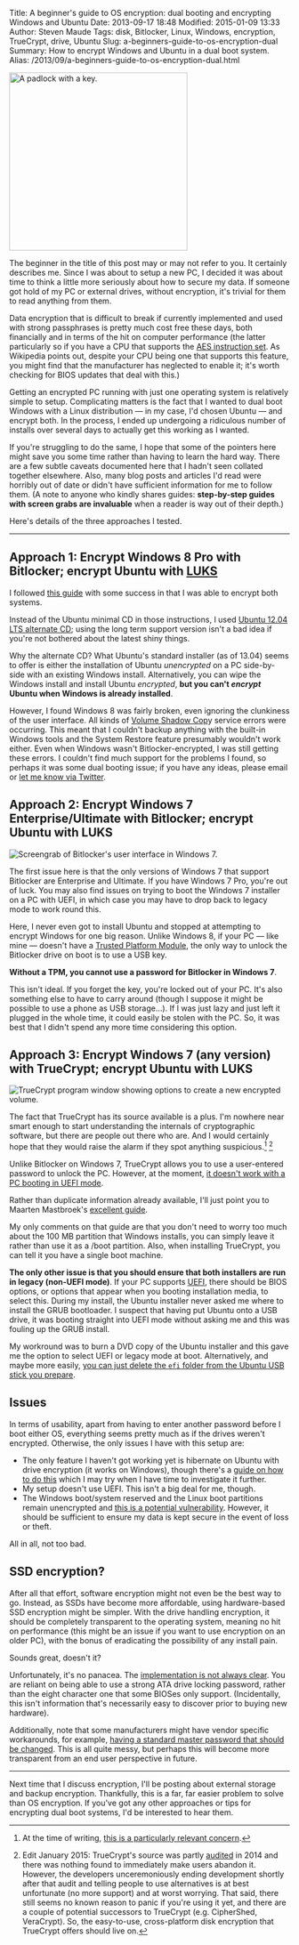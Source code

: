 Title: A beginner's guide to OS encryption: dual booting and encrypting Windows and Ubuntu
Date: 2013-09-17 18:48
Modified: 2015-01-09 13:33
Author: Steven Maude
Tags: disk, Bitlocker, Linux, Windows, encryption, TrueCrypt, drive, Ubuntu
Slug: a-beginners-guide-to-os-encryption-dual
Summary: How to encrypt Windows and Ubuntu in a dual boot system.
Alias: /2013/09/a-beginners-guide-to-os-encryption-dual.html

<img class="article-image" src="{filename}/images/2013/Padlock_and_key.jpg" alt="A padlock with a key." width="320">

The beginner in the title of this post may or may not refer to you. It
certainly describes me. Since I was about to setup a new PC, I decided
it was about time to think a little more seriously about how to secure
my data. If someone got hold of my PC or external drives, without
encryption, it's trivial for them to read anything from them.

Data encryption that is difficult to break if currently implemented and
used with strong passphrases is pretty much cost free these days, both
financially and in terms of the hit on computer performance (the latter
particularly so if you have a CPU that supports the [AES instruction
set](https://en.wikipedia.org/wiki/AES_instruction_set). As Wikipedia
points out, despite your CPU being one that supports this feature, you
might find that the manufacturer has neglected to enable it; it's worth
checking for BIOS updates that deal with this.)

Getting an encrypted PC running with just one operating system is
relatively simple to setup. Complicating matters is the fact that I
wanted to dual boot Windows with a Linux distribution — in my case, I'd
chosen Ubuntu — and encrypt both. In the process, I ended up undergoing
a ridiculous number of installs over several days to actually get this
working as I wanted.

If you're struggling to do the same, I hope that some of the pointers
here might save you some time rather than having to learn the hard way.
There are a few subtle caveats documented here that I hadn't seen
collated together elsewhere. Also, many blog posts and articles I'd read
were horribly out of date or didn't have sufficient information for me
to follow them. (A note to anyone who kindly shares guides:
**step-by-step guides with screen grabs are invaluable** when a reader is
way out of their depth.)

Here's details of the three approaches I tested.

* * * * *

## Approach 1: Encrypt Windows 8 Pro with Bitlocker; encrypt Ubuntu with [LUKS](https://en.wikipedia.org/wiki/Linux_Unified_Key_Setup)

I followed [this guide](http://linuxtutorialscratchpad.blogspot.com/)
with some success in that I was able to encrypt both systems.

Instead of the Ubuntu minimal CD in those instructions, I used [Ubuntu
12.04 LTS alternate CD](http://releases.ubuntu.com/precise/); using the
long term support version isn't a bad idea if you're not bothered about
the latest shiny things.

Why the alternate CD? What Ubuntu's standard installer (as of 13.04)
seems to offer is either the installation of Ubuntu *unencrypted* on a
PC side-by-side with an existing Windows install. Alternatively, you can
wipe the Windows install and install Ubuntu *encrypted*, **but you can't
*encrypt* Ubuntu when Windows is already installed**.

However, I found Windows 8 was fairly broken, even ignoring the
clunkiness of the user interface. All kinds of [Volume Shadow
Cop](https://en.wikipedia.org/wiki/Shadow_Copy)y service errors were
occurring. This meant that I couldn't backup anything with the built-in
Windows tools and the System Restore feature presumably wouldn't work
either. Even when Windows wasn't Bitlocker-encrypted, I was still
getting these errors. I couldn't find much support for the problems I
found, so perhaps it was some dual booting issue; if you have any ideas,
please email or [let me know via Twitter](https://twitter.com/StevenMaude).

## Approach 2: Encrypt Windows 7 Enterprise/Ultimate with Bitlocker; encrypt Ubuntu with LUKS

<img class="article-image" src="{filename}/images/2013/Bitlocker.png" alt="Screengrab of Bitlocker's user interface in Windows 7.">

The first issue here is that the only versions of Windows 7 that support
Bitlocker are Enterprise and Ultimate. If you have Windows 7 Pro, you're
out of luck. You may also find issues on trying to boot the Windows 7
installer on a PC with UEFI, in which case you may have to drop back to
legacy mode to work round this.

Here, I never even got to install Ubuntu and stopped at attempting to
encrypt Windows for one big reason. Unlike Windows 8, if your PC — like
mine — doesn't have a [Trusted Platform
Module](https://en.wikipedia.org/wiki/Trusted_Platform_Module), the only
way to unlock the Bitlocker drive on boot is to use a USB key.

**Without a TPM, you cannot use a password for Bitlocker in Windows 7**.

This isn't ideal. If you forget the key, you're locked out of your PC.
It's also something else to have to carry around (though I suppose it
might be possible to use a phone as USB storage...). If I was just lazy
and just left it plugged in the whole time, it could easily be stolen
with the PC. So, it was best that I didn't spend any more time
considering this option.

## Approach 3: Encrypt Windows 7 (any version) with TrueCrypt; encrypt Ubuntu with LUKS

<img class="article-image" src="{filename}/images/2013/TrueCrypt.png" alt="TrueCrypt program window showing options to create a new encrypted volume.">

The fact that TrueCrypt has its source available is a plus. I'm nowhere
near smart enough to start understanding the internals of cryptographic
software, but there are people out there who are. And I would certainly
hope that they would raise the alarm if they spot anything
suspicious.[^1] [^2]

Unlike Bitlocker on Windows 7, TrueCrypt allows you to use a
user-entered password to unlock the PC. However, at the moment, [it
doesn't work with a PC booting in UEFI
mode](http://www.truecrypt.org/future).

Rather than duplicate information already available, I'll just point you
to Maarten Mastbroek's [excellent
guide](http://techblog.mastbroek.com/all-articles/dualboot-encrypted-windows-and-ubuntu/).

My only comments on that guide are that you don't need to worry too much
about the 100 MB partition that Windows installs, you can simply leave
it rather than use it as a /boot partition. Also, when installing
TrueCrypt, you can tell it you have a single boot machine.

**The only other issue is that you should ensure that both installers
are run in legacy (non-UEFI mode)**. If your PC supports
[UEFI](https://en.wikipedia.org/wiki/Unified_Extensible_Firmware_Interface),
there should be BIOS options, or options that appear when you booting
installation media, to select this. During my install, the Ubuntu
installer never asked me where to install the GRUB bootloader. I suspect
that having put Ubuntu onto a USB drive, it was booting straight into
UEFI mode without asking me and this was fouling up the GRUB install.

My workround was to burn a DVD copy of the Ubuntu installer and this
gave me the option to select UEFI or legacy mode at boot. Alternatively,
and maybe more easily, [you can just delete the `efi` folder
from the Ubuntu USB stick you
prepare](http://askubuntu.com/questions/338894/how-to-disable-the-efi-check-in-13-04-x64).

## Issues

In terms of usability, apart from having to enter another password
before I boot either OS, everything seems pretty much as if the drives
weren't encrypted. Otherwise, the only issues I have with this setup
are:

-   The only feature I haven't got working yet is hibernate on Ubuntu
    with drive encryption (it works on Windows), though there's a [guide
    on how to do
    this](http://ubuntuforums.org/showthread.php?p=12062069#post12062069)
    which I may try when I have time to investigate it further.
-   My setup doesn't use UEFI. This isn't a big deal for me, though.
-   The Windows boot/system reserved and the Linux boot partitions
    remain unencrypted and [this is a potential
    vulnerability](https://en.wikipedia.org/wiki/TrueCrypt#Physical_security).
    However, it should be sufficient to ensure my data is kept secure in
    the event of loss or theft.

All in all, not too bad.

## SSD encryption?

After all that effort, software encryption might not even be the best
way to go. Instead, as SSDs have become more affordable, using
hardware-based SSD encryption might be simpler. With the drive handling
encryption, it should be completely transparent to the operating system,
meaning no hit on performance (this might be an issue if you want to use
encryption on an older PC), with the bonus of eradicating the
possibility of any install pain.

Sounds great, doesn't it?

Unfortunately, it's no panacea. The [implementation is not always
clear](http://vxlabs.com/2012/12/22/ssds-with-usable-built-in-hardware-based-full-disk-encryption/).
You are reliant on being able to use a strong ATA drive locking
password, rather than the eight character one that some BIOSes only
support. (Incidentally, this isn't information that's necessarily easy
to discover prior to buying new hardware).

Additionally, note that some manufacturers might have vendor specific
workarounds, for example, [having a standard master password that should
be
changed](http://thaeial.blogspot.com/2013/01/locking-and-unlocking-hdd-with-dell.html).
This is all quite messy, but perhaps this will become more transparent
from an end user perspective in future.

* * * * *

Next time that I discuss encryption,
I'll be posting about external storage and backup encryption.
Thankfully, this is a far, far easier problem to solve than OS
encryption. If you've got any other approaches or tips for encrypting
dual boot systems, I'd be interested to hear them.

[^1]: At the time of writing, [this is a
particularly relevant
concern](http://www.theguardian.com/world/2013/sep/05/nsa-gchq-encryption-codes-security).

[//]: # (Maybe the edit needs to be highlighted at the top of the article.)

[^2]: Edit January 2015: TrueCrypt's
source was partly [audited](http://istruecryptauditedyet.com/) in 2014
and there was nothing found to immediately make users abandon it.
However, the developers unceremoniously ending development shortly after
that audit and telling people to use alternatives is at best unfortunate
(no more support) and at worst worrying. That said, there still seems no
known reason to panic if you're using it yet, and there are a couple of
potential successors to TrueCrypt (e.g. CipherShed, VeraCrypt). So, the
easy-to-use, cross-platform disk encryption that TrueCrypt offers should
live on.
